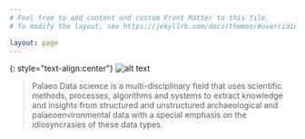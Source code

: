```yaml
---
# Feel free to add content and custom Front Matter to this file.
# To modify the layout, see https://jekyllrb.com/docs/themes/#overriding-theme-defaults

layout: page
---
```

{: style="text-align:center"}
![alt text]({{site.url}}/assets/img/trowel_data.png#center)

>Palaeo Data science is a multi-disciplinary field that uses scientific methods, processes, algorithms and systems to extract knowledge and insights from structured and unstructured archaeological and palaeoenvironmental data with a special emphasis on the idiosyncrasies of these data types.
